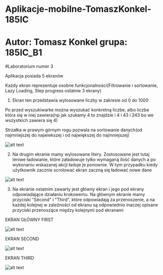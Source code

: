
# Aplikacje-mobilne-TomaszKonkel-185IC
# Autor: Tomasz Konkel grupa: 185IC_B1


#Laboratorium numer 3

Aplikacja posiada 5 ekranów

Każdy ekran reprezentuje osobne funkcjonalności(Filtrowanie i sortowanie, Lazy Loading, Step progress ostatnie 3 ekrany)


1. Ekran ten przedstawia wylosowane liczby w zakresie od 0 do 1000

Po przed wyszukiwarke można wyszukać konkretną liczbe, albo liczbe która się w niej zawiera(np jak szukamy 4 to znajdzie i 4 i 43 i 243 bo we wszystkich zawiera się 4)

Strzałka w prawym górnym rogu pozwala na sortowanie danych(od najmniejszej do najwiekszej i od największej do najmniejszej)

![alt text](https://github.com/TomaszKonkel/aplikacje-mobilne-TomaszKonkel-185IC_B1/blob/master/Lab3/1.jpg)

2. Na drugim ekranie mamy wylosowane litery. Zostosowane jest tutaj leniwe ładowanie, które załadowuje tylko wymaganą ilość danych a po wykonaniu wskazanej akcji ładuje je ponownie. W tym przypadku kiedy użytkownik zacznie scrolować ekran zaczną się ładować nowe dane


![alt text](https://github.com/TomaszKonkel/aplikacje-mobilne-TomaszKonkel-185IC_B1/blob/master/Lab3/2.jpg)

3. Na ekranie ostatnim zawarty jest główny ekran i jego pod ekrany odpowiadające działaniu krokowemu. Na głównym ekranie mamy przyciski "Second" i "Third", które odpowiadają za przenoszenie, a na każdej kolejnej w zależności od ekranu są odpowiednio inaczej opisane przyciski przenoszące między kolejnymi pod ekranami

EKRAN GŁÓWNY FIRST

![alt text](https://github.com/TomaszKonkel/aplikacje-mobilne-TomaszKonkel-185IC_B1/blob/master/Lab3/3.jpg)

EKRAN SECOND

![alt text](https://github.com/TomaszKonkel/aplikacje-mobilne-TomaszKonkel-185IC_B1/blob/master/Lab3/4.jpg)

EKRAN THIRD

![alt text](https://github.com/TomaszKonkel/aplikacje-mobilne-TomaszKonkel-185IC_B1/blob/master/Lab3/5.jpg)
